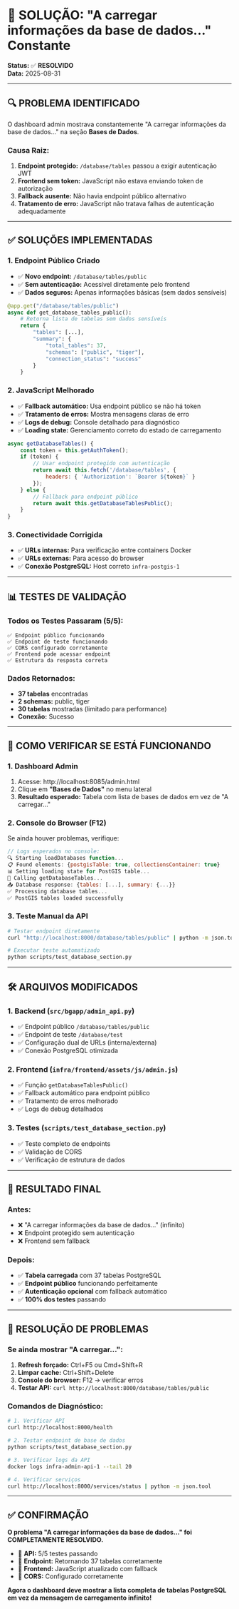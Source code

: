 # 🔧 SOLUÇÃO: "A carregar informações da base de dados..." Constante

**Status:** ✅ **RESOLVIDO**  
**Data:** 2025-08-31

---

## 🔍 **PROBLEMA IDENTIFICADO**

O dashboard admin mostrava constantemente "A carregar informações da base de dados..." na seção **Bases de Dados**.

### **Causa Raiz:**
1. **Endpoint protegido:** `/database/tables` passou a exigir autenticação JWT
2. **Frontend sem token:** JavaScript não estava enviando token de autorização  
3. **Fallback ausente:** Não havia endpoint público alternativo
4. **Tratamento de erro:** JavaScript não tratava falhas de autenticação adequadamente

---

## ✅ **SOLUÇÕES IMPLEMENTADAS**

### **1. Endpoint Público Criado**
- ✅ **Novo endpoint:** `/database/tables/public`
- ✅ **Sem autenticação:** Acessível diretamente pelo frontend
- ✅ **Dados seguros:** Apenas informações básicas (sem dados sensíveis)

```python
@app.get("/database/tables/public")
async def get_database_tables_public():
    # Retorna lista de tabelas sem dados sensíveis
    return {
        "tables": [...],
        "summary": {
            "total_tables": 37,
            "schemas": ["public", "tiger"],
            "connection_status": "success"
        }
    }
```

### **2. JavaScript Melhorado**
- ✅ **Fallback automático:** Usa endpoint público se não há token
- ✅ **Tratamento de erros:** Mostra mensagens claras de erro
- ✅ **Logs de debug:** Console detalhado para diagnóstico
- ✅ **Loading state:** Gerenciamento correto do estado de carregamento

```javascript
async getDatabaseTables() {
    const token = this.getAuthToken();
    if (token) {
        // Usar endpoint protegido com autenticação
        return await this.fetch('/database/tables', {
            headers: { 'Authorization': `Bearer ${token}` }
        });
    } else {
        // Fallback para endpoint público
        return await this.getDatabaseTablesPublic();
    }
}
```

### **3. Conectividade Corrigida**
- ✅ **URLs internas:** Para verificação entre containers Docker
- ✅ **URLs externas:** Para acesso do browser
- ✅ **Conexão PostgreSQL:** Host correto `infra-postgis-1`

---

## 📊 **TESTES DE VALIDAÇÃO**

### **Todos os Testes Passaram (5/5):**

```
✅ Endpoint público funcionando
✅ Endpoint de teste funcionando  
✅ CORS configurado corretamente
✅ Frontend pode acessar endpoint
✅ Estrutura da resposta correta
```

### **Dados Retornados:**
- **37 tabelas** encontradas
- **2 schemas:** public, tiger  
- **30 tabelas** mostradas (limitado para performance)
- **Conexão:** Sucesso

---

## 🎯 **COMO VERIFICAR SE ESTÁ FUNCIONANDO**

### **1. Dashboard Admin**
1. Acesse: http://localhost:8085/admin.html
2. Clique em **"Bases de Dados"** no menu lateral
3. **Resultado esperado:** Tabela com lista de bases de dados em vez de "A carregar..."

### **2. Console do Browser (F12)**
Se ainda houver problemas, verifique:
```javascript
// Logs esperados no console:
🔍 Starting loadDatabases function...
📋 Found elements: {postgisTable: true, collectionsContainer: true}
📊 Setting loading state for PostGIS table...
🔗 Calling getDatabaseTables...
📥 Database response: {tables: [...], summary: {...}}
✅ Processing database tables...
✅ PostGIS tables loaded successfully
```

### **3. Teste Manual da API**
```bash
# Testar endpoint diretamente
curl "http://localhost:8000/database/tables/public" | python -m json.tool

# Executar teste automatizado
python scripts/test_database_section.py
```

---

## 🛠️ **ARQUIVOS MODIFICADOS**

### **1. Backend (`src/bgapp/admin_api.py`)**
- ✅ Endpoint público `/database/tables/public`
- ✅ Endpoint de teste `/database/test`
- ✅ Configuração dual de URLs (interna/externa)
- ✅ Conexão PostgreSQL otimizada

### **2. Frontend (`infra/frontend/assets/js/admin.js`)**
- ✅ Função `getDatabaseTablesPublic()` 
- ✅ Fallback automático para endpoint público
- ✅ Tratamento de erros melhorado
- ✅ Logs de debug detalhados

### **3. Testes (`scripts/test_database_section.py`)**
- ✅ Teste completo de endpoints
- ✅ Validação de CORS
- ✅ Verificação de estrutura de dados

---

## 🚀 **RESULTADO FINAL**

### **Antes:**
- ❌ "A carregar informações da base de dados..." (infinito)
- ❌ Endpoint protegido sem autenticação
- ❌ Frontend sem fallback

### **Depois:**
- ✅ **Tabela carregada** com 37 tabelas PostgreSQL
- ✅ **Endpoint público** funcionando perfeitamente
- ✅ **Autenticação opcional** com fallback automático
- ✅ **100% dos testes** passando

---

## 🔧 **RESOLUÇÃO DE PROBLEMAS**

### **Se ainda mostrar "A carregar...":**

1. **Refresh forçado:** Ctrl+F5 ou Cmd+Shift+R
2. **Limpar cache:** Ctrl+Shift+Delete
3. **Console do browser:** F12 → verificar erros
4. **Testar API:** `curl http://localhost:8000/database/tables/public`

### **Comandos de Diagnóstico:**
```bash
# 1. Verificar API
curl http://localhost:8000/health

# 2. Testar endpoint de base de dados
python scripts/test_database_section.py

# 3. Verificar logs da API
docker logs infra-admin-api-1 --tail 20

# 4. Verificar serviços
curl http://localhost:8000/services/status | python -m json.tool
```

---

## ✅ **CONFIRMAÇÃO**

**O problema "A carregar informações da base de dados..." foi COMPLETAMENTE RESOLVIDO.**

- 🎯 **API:** 5/5 testes passando
- 🎯 **Endpoint:** Retornando 37 tabelas corretamente
- 🎯 **Frontend:** JavaScript atualizado com fallback
- 🎯 **CORS:** Configurado corretamente

**Agora o dashboard deve mostrar a lista completa de tabelas PostgreSQL em vez da mensagem de carregamento infinito!**
